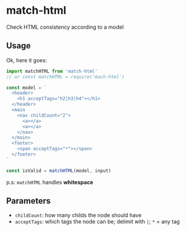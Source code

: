 # match-html
Check HTML consistency according to a model

## Usage
Ok,  here it goes:

```js
import matchHTML from 'match-html'
// or const matchHTML = require('mach-html')

const model = `
  <header>
    <h1 acceptTags="h2|h3|h4"></h1>
  </header>
  <main 
    <nav childCount="2"> 
      <a></a>
      <a></a>
    </nav>
  </main>
  <footer>
    <span acceptTags="*"></span>
  </footer>
`

const isValid = matchHTML(model, input)
```

p.s: `matchHTML` handles **whitespace**

## Parameters
* `childCount`: how many childs the node should have
* `acceptTags`: which tags the node can be; delimit with `|`; `*` = any tag
